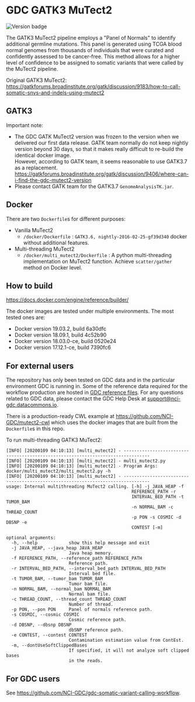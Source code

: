 # GDC GATK3 MuTect2
![Version badge](https://img.shields.io/badge/GATK3.6-nightly--2016--02--25--gf39d340-<COLOR>.svg)

The GATK3 MuTect2 pipeline employs a "Panel of Normals" to identify additional germline mutations. This panel is generated using TCGA blood normal genomes from thousands of individuals that were curated and confidently assessed to be cancer-free. This method allows for a higher level of confidence to be assigned to somatic variants that were called by the MuTect2 pipeline.

Original GATK3 MuTect2: https://gatkforums.broadinstitute.org/gatk/discussion/9183/how-to-call-somatic-snvs-and-indels-using-mutect2

## GATK3

Important note:

* The GDC GATK MuTect2 version was frozen to the version when we delivered our first data release. GATK team normally do not keep nightly version beyond 30 days, so that it makes really difficult to re-build the identical docker image.<br>
However, according to GATK team, it seems reasonable to use GATK3.7 as a replacement.<br>
https://gatkforums.broadinstitute.org/gatk/discussion/9406/where-can-i-find-the-gdc-mutect2-version
* Please contact GATK team for the GATK3.7 `GenomeAnalysisTK.jar`.

## Docker

There are two `Dockerfile`s for different purposes:

* Vanilla MuTect2
  * `/docker/Dockerfile` : `GATK3.6, nightly-2016-02-25-gf39d340` docker without additional features.
* Multi-threading MuTect2
  * `/docker/multi_mutect2/Dockerfile` : A python multi-threading implementation on MuTect2 function. Achieve `scatter/gather` method on Docker level.

## How to build

https://docs.docker.com/engine/reference/builder/

The docker images are tested under multiple environments. The most tested ones are:
* Docker version 19.03.2, build 6a30dfc
* Docker version 18.09.1, build 4c52b90
* Docker version 18.03.0-ce, build 0520e24
* Docker version 17.12.1-ce, build 7390fc6

## For external users
The repository has only been tested on GDC data and in the particular environment GDC is running in. Some of the reference data required for the workflow production are hosted in [GDC reference files](https://gdc.cancer.gov/about-data/data-harmonization-and-generation/gdc-reference-files "GDC reference files"). For any questions related to GDC data, please contact the GDC Help Desk at support@nci-gdc.datacommons.io.

There is a production-ready CWL example at https://github.com/NCI-GDC/mutect2-cwl which uses the docker images that are built from the `Dockerfile`s in this repo.

To run multi-threading GATK3 MuTect2:

```
[INFO] [20200109 04:10:13] [multi_mutect2] - --------------------------------------------------------------------------------
[INFO] [20200109 04:10:13] [multi_mutect2] - multi_mutect2.py
[INFO] [20200109 04:10:13] [multi_mutect2] - Program Args: docker/multi_mutect2/multi_mutect2.py -h
[INFO] [20200109 04:10:13] [multi_mutect2] - --------------------------------------------------------------------------------
usage: Internal multithreading MuTect2 calling. [-h] -j JAVA_HEAP -f
                                                REFERENCE_PATH -r
                                                INTERVAL_BED_PATH -t TUMOR_BAM
                                                -n NORMAL_BAM -c THREAD_COUNT
                                                -p PON -s COSMIC -d DBSNP -e
                                                CONTEST [-m]

optional arguments:
  -h, --help            show this help message and exit
  -j JAVA_HEAP, --java_heap JAVA_HEAP
                        Java heap memory.
  -f REFERENCE_PATH, --reference_path REFERENCE_PATH
                        Reference path.
  -r INTERVAL_BED_PATH, --interval_bed_path INTERVAL_BED_PATH
                        Interval bed file.
  -t TUMOR_BAM, --tumor_bam TUMOR_BAM
                        Tumor bam file.
  -n NORMAL_BAM, --normal_bam NORMAL_BAM
                        Normal bam file.
  -c THREAD_COUNT, --thread_count THREAD_COUNT
                        Number of thread.
  -p PON, --pon PON     Panel of normals reference path.
  -s COSMIC, --cosmic COSMIC
                        Cosmic reference path.
  -d DBSNP, --dbsnp DBSNP
                        dbSNP reference path.
  -e CONTEST, --contest CONTEST
                        Contamination estimation value from ContEst.
  -m, --dontUseSoftClippedBases
                        If specified, it will not analyze soft clipped bases
                        in the reads.
```

## For GDC users

See https://github.com/NCI-GDC/gdc-somatic-variant-calling-workflow.
